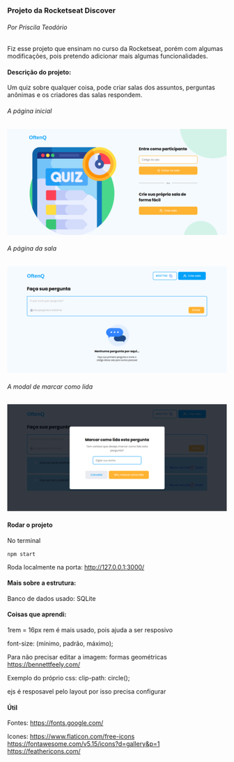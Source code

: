 ### Projeto da Rocketseat Discover
###### Por Priscila Teodório

Fiz esse projeto que ensinam no curso da Rocketseat, porém com algumas modificações, pois pretendo adicionar mais algumas funcionalidades.

#### Descrição do projeto:

Um quiz sobre qualquer coisa, pode criar salas dos assuntos, perguntas anônimas e os criadores das salas respondem. 

###### A página inicial

![Inicio](public/images/often-inicial.png)

###### A página da sala

![Inicio](public/images/often-sala.png)

###### A modal de marcar como lida

![Inicio](public/images/often-modal.png)
#### Rodar o projeto

No terminal 

```
npm start
```
Roda localmente na porta: http://127.0.0.1:3000/

#### Mais sobre a estrutura:
Banco de dados usado: SQLite

#### Coisas que aprendi:

1rem = 16px
rem é mais usado, pois ajuda a ser resposivo

font-size: (mínimo, padrão, máximo);

Para não precisar editar a imagem: formas geométricas
https://bennettfeely.com/ 

Exemplo do próprio css:
clip-path: circle(); 

ejs é resposavel pelo layout 
por isso precisa configurar

#### Útil


Fontes:
https://fonts.google.com/

Icones: https://www.flaticon.com/free-icons
 https://fontawesome.com/v5.15/icons?d=gallery&p=1 
 https://feathericons.com/
 

